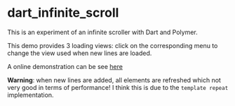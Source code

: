 dart_infinite_scroll
====================

This is an experiment of an infinite scroller with Dart and Polymer.
  
This demo provides 3 loading views: click on the corresponding menu to change the view used when new lines are loaded.  
  
A online demonstration can be see [here](./user-story-2-1.md)  
  
**Warning**: when new lines are added, all elements are refreshed which not very good in terms of performance! 
I think this is due to the `template repeat` implementation.
